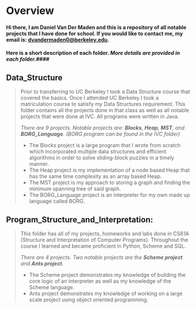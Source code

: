# Overview

#### Hi there, I am Daniel Van Der Maden and this is a repository of all notable projects that I have done for school. If you would like to contact me, my email is: dvandermaden0@berkeley.edu. ####
#### Here is a short description of each folder. *More details are provided in each folder.*####

Data_Structure
----------------
> Prior to transferring to UC Berkeley I took a Data Structure course that covered the basics. Once I attended UC Berkeley I took a matriculation course to satisfy my Data Structures requirement. This folder contains all the projects done in that class as well as all notable projects that were done at IVC. All programs were written in Java.
>
>*There are 9 projects. Notable projects are: __Blocks__, __Heap__, __MST__, and __BORG_Language__. (BORG program can be found in the IVC folder)*
>
>- The Blocks project is a large program that I wrote from scratch which incorporated multiple data structures and efficient algorithms in order to solve sliding-block puzzles in a timely manner. 
>- The Heap project is my implementation of a node based Heap that has the same time complexity as an array based Heap.
>- The MST project is my approach to storing a graph and finding the minimum spanning tree of said graph. 
>- The BORG_Language project is an interpreter for my own made up language called BORG.  


Program_Structure_and_Interpretation:
----------------
> This folder has all of my projects, homeworks and labs done in CS61A (Structure and Interpretation of Computer Programs). Throughout the course I learned and became proficient in Python, Scheme and SQL. 
>
>*There are 4 projects. Two notable projects are the __Scheme project__ and __Ants project__.*
>
>- The Scheme project demonstrates my knowledge of building the core logic of an interpreter as well as my knowledge of the Scheme language. 
>- Ants project demonstrates my knowledge of working on a large scale project using object oriented programming. 




